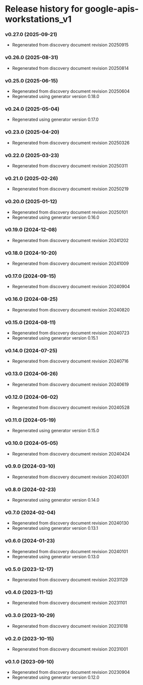 # Release history for google-apis-workstations_v1

### v0.27.0 (2025-09-21)

* Regenerated from discovery document revision 20250915

### v0.26.0 (2025-08-31)

* Regenerated from discovery document revision 20250814

### v0.25.0 (2025-06-15)

* Regenerated from discovery document revision 20250604
* Regenerated using generator version 0.18.0

### v0.24.0 (2025-05-04)

* Regenerated using generator version 0.17.0

### v0.23.0 (2025-04-20)

* Regenerated from discovery document revision 20250326

### v0.22.0 (2025-03-23)

* Regenerated from discovery document revision 20250311

### v0.21.0 (2025-02-26)

* Regenerated from discovery document revision 20250219

### v0.20.0 (2025-01-12)

* Regenerated from discovery document revision 20250101
* Regenerated using generator version 0.16.0

### v0.19.0 (2024-12-08)

* Regenerated from discovery document revision 20241202

### v0.18.0 (2024-10-20)

* Regenerated from discovery document revision 20241009

### v0.17.0 (2024-09-15)

* Regenerated from discovery document revision 20240904

### v0.16.0 (2024-08-25)

* Regenerated from discovery document revision 20240820

### v0.15.0 (2024-08-11)

* Regenerated from discovery document revision 20240723
* Regenerated using generator version 0.15.1

### v0.14.0 (2024-07-25)

* Regenerated from discovery document revision 20240716

### v0.13.0 (2024-06-26)

* Regenerated from discovery document revision 20240619

### v0.12.0 (2024-06-02)

* Regenerated from discovery document revision 20240528

### v0.11.0 (2024-05-19)

* Regenerated using generator version 0.15.0

### v0.10.0 (2024-05-05)

* Regenerated from discovery document revision 20240424

### v0.9.0 (2024-03-10)

* Regenerated from discovery document revision 20240301

### v0.8.0 (2024-02-23)

* Regenerated using generator version 0.14.0

### v0.7.0 (2024-02-04)

* Regenerated from discovery document revision 20240130
* Regenerated using generator version 0.13.1

### v0.6.0 (2024-01-23)

* Regenerated from discovery document revision 20240101
* Regenerated using generator version 0.13.0

### v0.5.0 (2023-12-17)

* Regenerated from discovery document revision 20231129

### v0.4.0 (2023-11-12)

* Regenerated from discovery document revision 20231101

### v0.3.0 (2023-10-29)

* Regenerated from discovery document revision 20231018

### v0.2.0 (2023-10-15)

* Regenerated from discovery document revision 20231001

### v0.1.0 (2023-09-10)

* Regenerated from discovery document revision 20230904
* Regenerated using generator version 0.12.0

